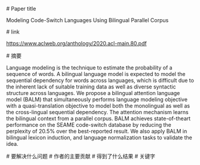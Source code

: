 # Paper title

Modeling Code-Switch Languages Using Bilingual Parallel Corpus

# link

https://www.aclweb.org/anthology/2020.acl-main.80.pdf

# 摘要

Language modeling is the technique to estimate the probability of a sequence of words. A bilingual language model is expected to model the sequential dependency for words across languages, which is difficult due to the inherent lack of suitable training data as well as diverse syntactic structure across languages. We propose a bilingual attention language model (BALM) that simultaneously performs language modeling objective with a quasi-translation objective to model both the monolingual as well as the cross-lingual sequential dependency. The attention mechanism learns the bilingual context from a parallel corpus. BALM achieves state-of-theart performance on the SEAME code-switch database by reducing the perplexity of 20.5% over the best-reported result. We also apply BALM in bilingual lexicon induction, and language normalization tasks to validate the idea.

# 要解决什么问题
# 作者的主要贡献
# 得到了什么结果
# 关键字